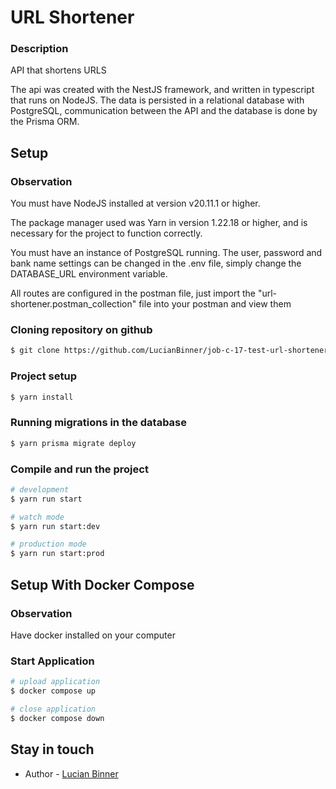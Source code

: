 # URL Shortener

### Description

API that shortens URLS

The api was created with the NestJS framework, and written in typescript that runs on NodeJS. The data is persisted in a relational database with PostgreSQL, communication between the API and the database is done by the Prisma ORM.


## Setup

### Observation

You must have NodeJS installed at version v20.11.1 or higher.

The package manager used was Yarn in version 1.22.18 or higher, and is necessary for the project to function correctly.

You must have an instance of PostgreSQL running. The user, password and bank name settings can be changed in the .env file, simply change the DATABASE_URL environment variable.

All routes are configured in the postman file, just import the "url-shortener.postman_collection" file into your postman and view them

### Cloning repository on github

```bash
$ git clone https://github.com/LucianBinner/job-c-17-test-url-shortener.git
```

### Project setup

```bash
$ yarn install
```

### Running migrations in the database

```bash
$ yarn prisma migrate deploy
```

### Compile and run the project

```bash
# development
$ yarn run start

# watch mode
$ yarn run start:dev

# production mode
$ yarn run start:prod
```

## Setup With Docker Compose

### Observation

Have docker installed on your computer

### Start Application

```bash
# upload application
$ docker compose up

# close application
$ docker compose down
```

## Stay in touch

- Author - [Lucian Binner](https://github.com/LucianBinner)


